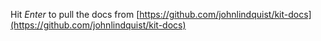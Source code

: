 Hit _Enter_ to pull the docs from [https://github.com/johnlindquist/kit-docs](https://github.com/johnlindquist/kit-docs)
